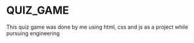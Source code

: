 # QUIZ_GAME
This quiz game was done by me using html, css and js as a project while pursuing engineering 
